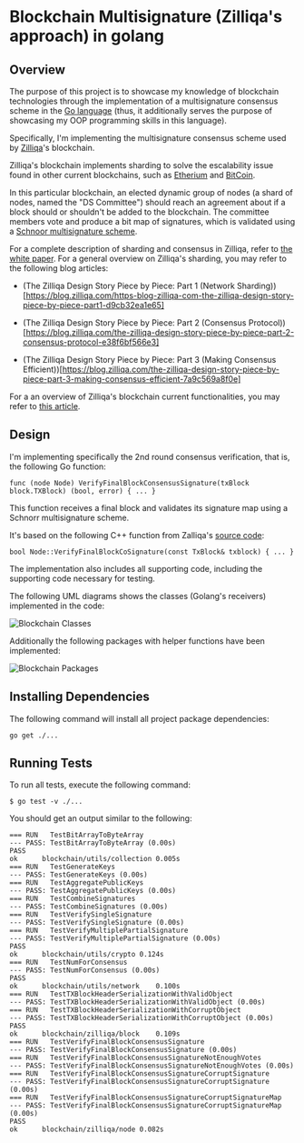 # Blockchain Multisignature (Zilliqa's approach) in golang

## Overview

The purpose of this project is to showcase my knowledge of blockchain technologies through the implementation of a multisignature consensus scheme in the [Go language](https://golang.org/) (thus, it additionally serves the purpose of showcasing my OOP programming skills in this language).

Specifically, I'm implementing the multisignature consensus scheme used by [Zilliqa](https://zilliqa.com/)'s blockchain.

Zilliqa's blockchain implements sharding to solve the escalability issue found in other current blockchains, such as [Etherium](https://www.ethereum.org/) and [BitCoin](https://bitcoin.org/en/).

In this particular blockchain, an elected dynamic group of nodes (a shard of nodes, named the "DS Committee") should reach an agreement about if a block should or shouldn't be added to the blockchain. The committee members vote and produce a bit map of signatures, which is validated using a [Schnoor multisignature scheme](https://medium.com/@blairlmarshall/signature-verification-multi-signatures-19886fafe97b).

For a complete description of sharding and consensus in Zilliqa, refer to [the white paper](https://docs.zilliqa.com/whitepaper.pdf). For a general overview on Zilliqa's sharding, you may refer to the following blog articles:

- (The Zilliqa Design Story Piece by Piece: Part 1 (Network Sharding))[https://blog.zilliqa.com/https-blog-zilliqa-com-the-zilliqa-design-story-piece-by-piece-part1-d9cb32ea1e65]

- (The Zilliqa Design Story Piece by Piece: Part 2 (Consensus Protocol))[https://blog.zilliqa.com/the-zilliqa-design-story-piece-by-piece-part-2-consensus-protocol-e38f6bf566e3]

- (The Zilliqa Design Story Piece by Piece: Part 3 (Making Consensus Efficient))[https://blog.zilliqa.com/the-zilliqa-design-story-piece-by-piece-part-3-making-consensus-efficient-7a9c569a8f0e]


For a an overview of Zilliqa's blockchain current functionalities, you may refer to [this article](https://www.coinbureau.com/review/zilliqa-zil/).

## Design

I'm implementing specifically the 2nd round consensus verification, that is, the following Go function:

    func (node Node) VerifyFinalBlockConsensusSignature(txBlock block.TXBlock) (bool, error) { ... }

This function receives a final block and validates its signature map using a Schnorr multisignature scheme.

It's based on the following C++ function from Zalliqa's [source code](https://github.com/Zilliqa/Zilliqa/tree/master/src/libNode):

    bool Node::VerifyFinalBlockCoSignature(const TxBlock& txblock) { ... }

The implementation also includes all supporting code, including the supporting code necessary for testing.

The following UML diagrams shows the classes (Golang's receivers) implemented in the code:

![Blockchain Classes](http://www.plantuml.com/plantuml/proxy?cache=no&src=https://raw.githubusercontent.com/marciogualtieri/blockchain/master/uml/classes.plantuml)

Additionally the following packages with helper functions have been implemented:

![Blockchain Packages](http://www.plantuml.com/plantuml/proxy?cache=no&src=https://raw.githubusercontent.com/marciogualtieri/blockchain/master/uml/packages.plantuml)

## Installing Dependencies

The following command will install all project package dependencies:

    go get ./...

## Running Tests

To run all tests, execute the following command:

    $ go test -v ./...

You should get an output similar to the following:

    === RUN   TestBitArrayToByteArray
    --- PASS: TestBitArrayToByteArray (0.00s)
    PASS
    ok  	blockchain/utils/collection	0.005s
    === RUN   TestGenerateKeys
    --- PASS: TestGenerateKeys (0.00s)
    === RUN   TestAggregatePublicKeys
    --- PASS: TestAggregatePublicKeys (0.00s)
    === RUN   TestCombineSignatures
    --- PASS: TestCombineSignatures (0.00s)
    === RUN   TestVerifySingleSignature
    --- PASS: TestVerifySingleSignature (0.00s)
    === RUN   TestVerifyMultiplePartialSignature
    --- PASS: TestVerifyMultiplePartialSignature (0.00s)
    PASS
    ok  	blockchain/utils/crypto	0.124s
    === RUN   TestNumForConsensus
    --- PASS: TestNumForConsensus (0.00s)
    PASS
    ok  	blockchain/utils/network	0.100s
    === RUN   TestTXBlockHeaderSerializationWithValidObject
    --- PASS: TestTXBlockHeaderSerializationWithValidObject (0.00s)
    === RUN   TestTXBlockHeaderSerializationWithCorruptObject
    --- PASS: TestTXBlockHeaderSerializationWithCorruptObject (0.00s)
    PASS
    ok  	blockchain/zilliqa/block	0.109s
    === RUN   TestVerifyFinalBlockConsensusSignature
    --- PASS: TestVerifyFinalBlockConsensusSignature (0.00s)
    === RUN   TestVerifyFinalBlockConsensusSignatureNotEnoughVotes
    --- PASS: TestVerifyFinalBlockConsensusSignatureNotEnoughVotes (0.00s)
    === RUN   TestVerifyFinalBlockConsensusSignatureCorruptSignature
    --- PASS: TestVerifyFinalBlockConsensusSignatureCorruptSignature (0.00s)
    === RUN   TestVerifyFinalBlockConsensusSignatureCorruptSignatureMap
    --- PASS: TestVerifyFinalBlockConsensusSignatureCorruptSignatureMap (0.00s)
    PASS
    ok  	blockchain/zilliqa/node	0.082s
